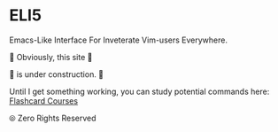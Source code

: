 # ELI5
Emacs-Like Interface For Inveterate Vim-users Everywhere.

 
🚧 Obviously, this site   🚧

🚧 is under construction. 🚧

Until I get something working, you can study potential commands here:
[Flashcard Courses](https://community-courses.memrise.com/user/Flyxion/courses/teaching/)


⦾ Zero Rights Reserved

